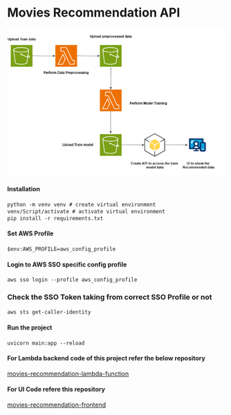 # Movies Recommendation API

![Flow Diagram](flow.png)

#### Installation

```
python -m venv venv # create virtual environment
venv/Script/activate # activate virtual environment
pip install -r requirements.txt
```

#### Set AWS Profile

```
$env:AWS_PROFILE=aws_config_profile
```

#### Login to AWS SSO specific config profile

```
aws sso login --profile aws_config_profile 
```

### Check the SSO Token taking from correct SSO Profile or not

```
aws sts get-caller-identity
```

#### Run the project

```
uvicorn main:app --reload
```

#### For Lambda backend code of this project refer the below repository

[movies-recommendation-lambda-function](https://github.com/Ashuk25/movies-recommendation-lambda-function.git)

#### For UI Code refere this repository
[movies-recommendation-frontend](https://github.com/Ashuk25/movies-recommendation-frontend.git)